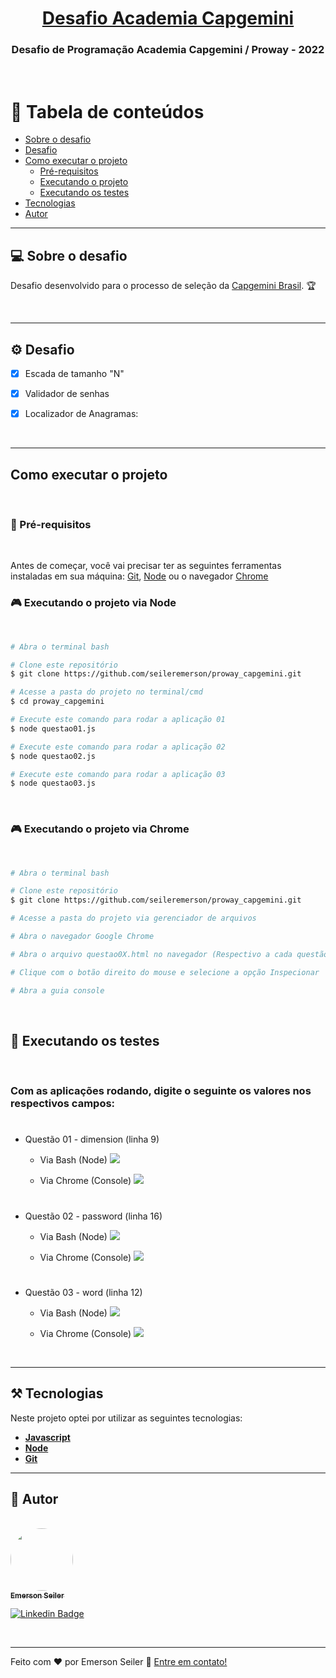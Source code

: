 <h1 align="center">
    <a href="https://capgemini.proway.com.br/" alt="Desafio Academia Capgemini"> Desafio Academia Capgemini  </a>
</h1>

<h3 align="center">
    Desafio de Programação Academia Capgemini / Proway - 2022
</h3>
<br>


📜 Tabela de conteúdos
=================
<!--ts-->
   * [Sobre o desafio](#sobre-o-projeto)
   * [Desafio](#-desafio)
   * [Como executar o projeto](#-como-executar-o-projeto)
     * [Pré-requisitos](#user-content--pré-requisitos)
     * [Executando o projeto](#user-content--executando-o-projeto-via-node)
     * [Executando os testes](#user-content--executando-os-testes)
   * [Tecnologias](#-tecnologias)
   * [Autor](#-autor)
<!--te-->

---

## 💻 Sobre o desafio

 Desafio desenvolvido para o processo de seleção da [Capgemini Brasil](http://capgemini.proway.com.br/). 🏆

<br>

---

## ⚙️ Desafio

- [x] Escada de tamanho "N"

- [x] Validador de senhas

- [x] Localizador de Anagramas:

<br>

---

##  Como executar o projeto

<br>

### 🚨 Pré-requisitos

<br>

Antes de começar, você vai precisar ter as seguintes ferramentas instaladas em sua máquina:
[Git](https://git-scm.com/downloads), [Node](https://nodejs.org/en/) ou o navegador [Chrome](https://www.google.com/chrome/)


### 🎮 Executando o projeto via Node

<br>

```bash
# Abra o terminal bash

# Clone este repositório
$ git clone https://github.com/seileremerson/proway_capgemini.git

# Acesse a pasta do projeto no terminal/cmd
$ cd proway_capgemini

# Execute este comando para rodar a aplicação 01
$ node questao01.js

# Execute este comando para rodar a aplicação 02
$ node questao02.js

# Execute este comando para rodar a aplicação 03
$ node questao03.js


```

<br>

### 🎮 Executando o projeto via Chrome

<br>

```bash
# Abra o terminal bash

# Clone este repositório
$ git clone https://github.com/seileremerson/proway_capgemini.git

# Acesse a pasta do projeto via gerenciador de arquivos

# Abra o navegador Google Chrome

# Abra o arquivo questao0X.html no navegador (Respectivo a cada questão)

# Clique com o botão direito do mouse e selecione a opção Inspecionar

# Abra a guia console


```

<br>

## 🤔 Executando os testes

<br>

### Com as aplicações rodando, digite o seguinte os valores nos respectivos campos:
#
- Questão 01 - dimension (linha 9)
    - Via Bash (Node)
    ![](./gifs/q1_node.gif)

    - Via Chrome (Console)
    ![](./gifs/q1_chrome.gif)
#
- Questão 02 - password (linha 16)
    - Via Bash (Node)
        ![](./gifs/q2_node.gif)

    - Via Chrome (Console)
    ![](./gifs/q2_chrome.gif)
#
- Questão 03 - word (linha 12)
    - Via Bash (Node)
    ![](./gifs/q3_node.gif)

    - Via Chrome (Console)
    ![](./gifs/q2_chrome.gif)

<br>

---

## ⚒ Tecnologias

Neste projeto optei por utilizar as seguintes tecnologias:



-   **[Javascript](https://www.javascript.com/)**
-   **[Node](https://nodejs.org/en/)**
-   **[Git](https://git-scm.com/)**

---

## 👷 Autor

<br>

<a href="https://www.linkedin.com/in/seileremerson/">
 <img style="border-radius: 50%;" src="https://avatars.githubusercontent.com/seileremerson" width="100px;" alt=""/>
 <br />
 <sub><b>Emerson Seiler</b></sub></a> <a href="https://www.linkedin.com/in/seileremerson/" title="Emerson Seiler"></a>
 <br />

[![Linkedin Badge](https://img.shields.io/badge/-seileremerson-blue?style=flat-square&logo=Linkedin&logoColor=white&link=https://www.linkedin.com/in/diogoalvesti/)](https://www.linkedin.com/in/seileremerson/)

<br>

---


Feito com ❤️ por Emerson Seiler 👋 [Entre em contato!](https://www.linkedin.com/in/seileremerson/)
